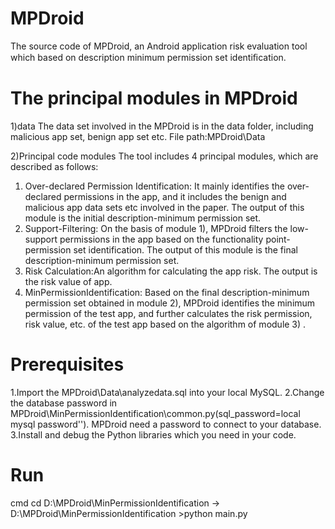 # MPDroid
The source code of MPDroid, an Android application risk evaluation tool which
based on description minimum permission set identiﬁcation.
# The principal modules in MPDroid
1)data
The data set involved in the MPDroid is in the data folder, including malicious app set, benign app set etc.
File path:MPDroid\Data

2)Principal code modules 
The tool includes 4 principal modules, which are described as follows:
1) Over-declared Permission Identification: It mainly identifies the over-declared permissions in the app, and it includes the benign and malicious app data sets etc involved in the paper. The output of this module is the initial description-minimum permission set.
2) Support-Filtering: On the basis of module 1), MPDroid filters the low-support permissions in the app based on the functionality point-permission set identification. The output of this module is the final description-minimum permission set.
3) Risk Calculation:An algorithm for calculating the app risk. The output is the risk value of app.
4) MinPermissionIdentification: Based on the final description-minimum permission set obtained in module 2), MPDroid identifies the minimum permission of the test app, and further calculates the risk permission, risk value, etc. of the test app based on the algorithm of module 3) .
# Prerequisites
1.Import the MPDroid\Data\analyzedata.sql into your local MySQL.
2.Change the database password in MPDroid\MinPermissionIdentification\common.py(sql_password=local mysql password''). MPDroid need a password to connect to your database.
3.Install and debug the Python libraries which you need in your code.
# Run
cmd cd D:\MPDroid\MinPermissionIdentification ->
D:\MPDroid\MinPermissionIdentification >python main.py
